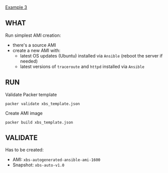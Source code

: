 [Example 3](https://www.cyberciti.biz/faq/ansible-reboot-debian-ubuntu-linux-for-kernel-update-waitforit/)

## WHAT

Run simplest AMI creation:
- there's a source AMI  
- create a new AMI with:
    - latest OS updates (Ubuntu) installed via `Ansible` (reboot the server if needed)
    - latest versions of `traceroute` and `httpd` installed via `Ansible`

## RUN

Validate Packer template
```
packer validate xbs_template.json
```

Create AMI image
```
packer build xbs_template.json
```

## VALIDATE

Has to be created:
- AMI: `xbs-autogenerated-ansible-ami-1600`
- Snapshot: `xbs-auto-v1.0`